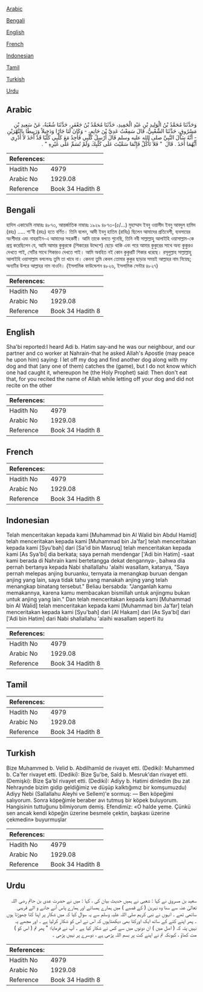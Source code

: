 [Arabic](#arabic)

[Bengali](#bengali)

[English](#english)

[French](#french)

[Indonesian](#indonesian)

[Tamil](#tamil)

[Turkish](#turkish)

[Urdu](#urdu)

## Arabic


<div dir="rtl" lang="ar" style={{fontSize:'larger',backgroundColor:'#f8f9fa',padding:20}}>
وَحَدَّثَنَا مُحَمَّدُ بْنُ الْوَلِيدِ بْنِ عَبْدِ الْحَمِيدِ، حَدَّثَنَا مُحَمَّدُ بْنُ جَعْفَرٍ، حَدَّثَنَا شُعْبَةُ، عَنْ سَعِيدِ بْنِ مَسْرُوقٍ، حَدَّثَنَا الشَّعْبِيُّ، قَالَ سَمِعْتُ عَدِيَّ بْنَ حَاتِمٍ، - وَكَانَ لَنَا جَارًا وَدَخِيلاً وَرَبِيطًا بِالنَّهْرَيْنِ - أَنَّهُ سَأَلَ النَّبِيَّ صلى الله عليه وسلم قَالَ أُرْسِلُ كَلْبِي فَأَجِدُ مَعَ كَلْبِي كَلْبًا قَدْ أَخَذَ لاَ أَدْرِي أَيُّهُمَا أَخَذَ ‏.‏ قَالَ ‏ "‏ فَلاَ تَأْكُلْ فَإِنَّمَا سَمَّيْتَ عَلَى كَلْبِكَ وَلَمْ تُسَمِّ عَلَى غَيْرِهِ ‏"‏ ‏.‏
</div>
<div style={{backgroundColor:'#f8f9fa',padding:20, marginBottom: 10}}><table> <thead> <tr> <th>References:</th> <th></th> </tr> </thead> <tbody><tr><td>Hadith No</td><td>4979</td></tr><tr><td>Arabic No</td><td>1929.08</td></tr><tr><td>Reference</td><td>Book 34 Hadith 8</td></tr></tbody></table></div>

## Bengali


<div dir="ltr" lang="bn" style={{fontSize:'larger',backgroundColor:'#f8f9fa',padding:20}}>
হাদিস একাডেমি নাম্বারঃ ৪৮৭৩, আন্তর্জাতিক নাম্বারঃ ১৯২৯ ৪৮৭৩-(৫/…) মুহাম্মাদ ইবনু ওয়ালীদ ইবনু আবদুল হামিদ (রহঃ) ..... শা'বী (রহঃ) হতে বর্ণিত। তিনি বলেন, আদী ইবনু হাতিম (রাযিঃ) ছিলেন আমাদের প্রতিবেশী, ব্যবসায়ের অংশীদার এবং নাহরাইন-এ আমাদের সহকর্মী। আমি তাকে বলতে শুনেছি, তিনি নবী সাল্লাল্লাহু আলাইহি ওয়াসাল্লাম-কে প্রশ্ন করেছিলেন যে, আমি আমার কুকুরকে (শিকারের উদ্দেশে) ছেড়ে থাকি এবং পরে আমার কুকুরের সাথে অন্য কুকুরও দেখতে পাই, সেটির সাথে শিকারও দেখতে পাই। আমি অবহিত নই কোন কুকুরটি শিকার ধরেছে। রসূলুল্লাহ সাল্লাল্লাহু আলাইহি ওয়াসাল্লাম বললেনঃ তুমি তা খাবে না। কেননা তুমি কেবল তোমার কুকুর ছাড়ার সময়ই আল্লাহর নাম নিয়েছ; অন্যটির উপরে আল্লাহর নাম নাওনি। (ইসলামিক ফাউন্ডেশন ৪৮২৬, ইসলামিক সেন্টার ৪৮২৭)
</div>
<div style={{backgroundColor:'#f8f9fa',padding:20, marginBottom: 10}}><table> <thead> <tr> <th>References:</th> <th></th> </tr> </thead> <tbody><tr><td>Hadith No</td><td>4979</td></tr><tr><td>Arabic No</td><td>1929.08</td></tr><tr><td>Reference</td><td>Book 34 Hadith 8</td></tr></tbody></table></div>

## English


<div dir="ltr" lang="en" style={{fontSize:'larger',backgroundColor:'#f8f9fa',padding:20}}>
Sha'bi reported:I heard Adi b. Hatim say-and he was our neighbour, and our partner and co worker at Nahrain-that he asked Allah's Apostle (may peace he upon him) saying: I let off my dog and find another dog along with my dog and that (any one of them) catches the (game), but I do not know which one had caught it, whereupon he (the Holy Prophet) said: Then don't eat that, for you recited the name of Allah while letting off your dog and did not recite on the other
</div>
<div style={{backgroundColor:'#f8f9fa',padding:20, marginBottom: 10}}><table> <thead> <tr> <th>References:</th> <th></th> </tr> </thead> <tbody><tr><td>Hadith No</td><td>4979</td></tr><tr><td>Arabic No</td><td>1929.08</td></tr><tr><td>Reference</td><td>Book 34 Hadith 8</td></tr></tbody></table></div>

## French


<div dir="ltr" lang="fr" style={{fontSize:'larger',backgroundColor:'#f8f9fa',padding:20}}>

</div>
<div style={{backgroundColor:'#f8f9fa',padding:20, marginBottom: 10}}><table> <thead> <tr> <th>References:</th> <th></th> </tr> </thead> <tbody><tr><td>Hadith No</td><td>4979</td></tr><tr><td>Arabic No</td><td>1929.08</td></tr><tr><td>Reference</td><td>Book 34 Hadith 8</td></tr></tbody></table></div>

## Indonesian


<div dir="ltr" lang="id" style={{fontSize:'larger',backgroundColor:'#f8f9fa',padding:20}}>
Telah menceritakan kepada kami [Muhammad bin Al Walid bin Abdul Hamid] telah menceritakan kepada kami [Muhammad bin Ja'far] telah menceritakan kepada kami [Syu'bah] dari [Sa'id bin Masruq] telah menceritakan kepada kami [As Sya'bi] dia berkata; saya pernah mendengar ['Adi bin Hatim] -saat kami berada di Nahrain kami bertetangga dekat dengannya-, bahwa dia pernah bertanya kepada Nabi shallallahu 'alaihi wasallam, katanya, "Saya pernah melepas anjing buruanku, ternyata ia menangkap buruan dengan anjing yang lain, saya tidak tahu yang manakah anjing yang telah menangkap binatang tersebut." Beliau bersabda: "Janganlah kamu memakannya, karena kamu membacakan bismillah untuk anjingmu bukan untuk anjing yang lain." Dan telah menceritakan kepada kami [Muhammad bin Al Walid] telah menceritakan kepada kami [Muhammad bin Ja'far] telah menceritakan kepada kami [Syu'bah] dari [Al Hakam] dari [As Sya'bi] dari ['Adi bin Hatim] dari Nabi shallallahu 'alaihi wasallam seperti itu
</div>
<div style={{backgroundColor:'#f8f9fa',padding:20, marginBottom: 10}}><table> <thead> <tr> <th>References:</th> <th></th> </tr> </thead> <tbody><tr><td>Hadith No</td><td>4979</td></tr><tr><td>Arabic No</td><td>1929.08</td></tr><tr><td>Reference</td><td>Book 34 Hadith 8</td></tr></tbody></table></div>

## Tamil


<div dir="ltr" lang="ta" style={{fontSize:'larger',backgroundColor:'#f8f9fa',padding:20}}>

</div>
<div style={{backgroundColor:'#f8f9fa',padding:20, marginBottom: 10}}><table> <thead> <tr> <th>References:</th> <th></th> </tr> </thead> <tbody><tr><td>Hadith No</td><td>4979</td></tr><tr><td>Arabic No</td><td>1929.08</td></tr><tr><td>Reference</td><td>Book 34 Hadith 8</td></tr></tbody></table></div>

## Turkish


<div dir="ltr" lang="tr" style={{fontSize:'larger',backgroundColor:'#f8f9fa',padding:20}}>
Bize Muhammed b. Velid b. Abdilhamîd de rivayet etti. (Dediki): Muhammed b. Ca'fer rivayet etti. (Dediki): Bize Şu'be, Saîd b. Mesruk'dan rivayet etti. (Demişki): Bize Şa'bî rivayet etti. (Dediki): Adiyy b. Hatimi dinledim (bu zat Nehraynde bizim gidip geldiğimiz ve düşüp kalktığımız bir komşumuzdu) Adiyy Nebi (Sallallahu Aleyhi ve Sellem)'e sormuş: — Ben köpeğimi salıyorum. Sonra köpeğimle beraber avı tutmuş bir köpek buluyorum. Hangisinin tuttuğunu bilmiyorum demiş. Efendimiz: «O halde yeme. Çünkü sen ancak kendi köpeğin üzerine besmele çektin, başkası üzerine çekmedin» buyurmuşlar
</div>
<div style={{backgroundColor:'#f8f9fa',padding:20, marginBottom: 10}}><table> <thead> <tr> <th>References:</th> <th></th> </tr> </thead> <tbody><tr><td>Hadith No</td><td>4979</td></tr><tr><td>Arabic No</td><td>1929.08</td></tr><tr><td>Reference</td><td>Book 34 Hadith 8</td></tr></tbody></table></div>

## Urdu


<div dir="rtl" lang="ur" style={{fontSize:'larger',backgroundColor:'#f8f9fa',padding:20}}>
سعید بن مسروق نے کہا : شعبی نے ہمیں حدیث بیان کی ، کہا : میں نے حضرت عدی بن حاتم رضی اللہ تعالیٰ عنہ سے سنا وہ نہرین ( کے قصبے ) میں ہمارے ہمسائے اور ہمارے پاس آنے جانے و الے قریبی ساتھی تھے ۔ انہوں نے نبی کریم صلی اللہ علیہ وسلم سے یہ سوال کیا کہ میں شکار پر اپنا کتا چھوڑتا ہوں ۔ پھر اپنے کتے کے ساتھ ایک اورکتا بھی دیکھتاہوں کہ اس نے اس کو شکار کرلیا ہے ۔ اور مجھے یہ نہیں پتہ کہ ( اصل میں ) ان دونوں میں سے کس نے شکار کیا ہے ۔ آپ نے فرمایا؛ " پھر تم ( اس کو ) مت کھاؤ ، کیونکہ تم نے اپنے کت پر بسم اللہ پڑھی ہے ، دوسرے پر نہیں پڑھی ۔
</div>
<div style={{backgroundColor:'#f8f9fa',padding:20, marginBottom: 10}}><table> <thead> <tr> <th>References:</th> <th></th> </tr> </thead> <tbody><tr><td>Hadith No</td><td>4979</td></tr><tr><td>Arabic No</td><td>1929.08</td></tr><tr><td>Reference</td><td>Book 34 Hadith 8</td></tr></tbody></table></div>